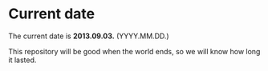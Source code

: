 # Current date

The current date is **2013.09.03.** (YYYY.MM.DD.)

This repository will be good when the world ends, so we will know how long it lasted.